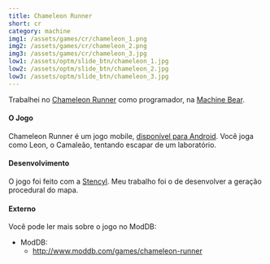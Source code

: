 ```yaml
---
title: Chameleon Runner
short: cr
category: machine
img1: /assets/games/cr/chameleon_1.png
img2: /assets/games/cr/chameleon_2.png
img3: /assets/games/cr/chameleon_3.jpg
low1: /assets/optm/slide_btn/chameleon_1.jpg
low2: /assets/optm/slide_btn/chameleon_2.jpg
low3: /assets/optm/slide_btn/chameleon_3.jpg
---
```


Trabalhei no [Chameleon Runner](https://play.google.com/store/apps/details?id=com.yourname.camaleaorunner) como programador, na [Machine Bear](http://machinebear.com).

#### O Jogo

Chameleon Runner é um jogo mobile, [disponível para Android](https://play.google.com/store/apps/details?id=com.yourname.camaleaorunner). Você joga como Leon, o Camaleão, tentando escapar de um laboratório.

#### Desenvolvimento

O jogo foi feito com a [Stencyl](http://www.stencyl.com/). Meu trabalho foi o de desenvolver a geração procedural do mapa.

#### Externo

Você pode ler mais sobre o jogo no ModDB:

- ModDB:
	- <http://www.moddb.com/games/chameleon-runner>